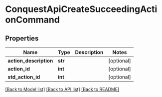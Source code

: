 # ConquestApiCreateSucceedingActionCommand

## Properties
Name | Type | Description | Notes
------------ | ------------- | ------------- | -------------
**action_description** | **str** |  | [optional] 
**action_id** | **int** |  | [optional] 
**std_action_id** | **int** |  | [optional] 

[[Back to Model list]](../README.md#documentation-for-models) [[Back to API list]](../README.md#documentation-for-api-endpoints) [[Back to README]](../README.md)


